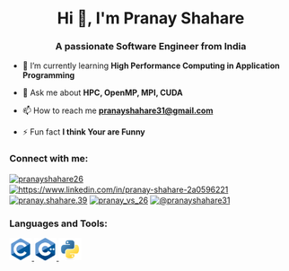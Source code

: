 <h1 align="center">Hi 👋, I'm Pranay Shahare</h1>
<h3 align="center">A passionate Software Engineer from India</h3>

- 🌱 I’m currently learning **High Performance Computing in Application Programming**

- 💬 Ask me about **HPC, OpenMP, MPI, CUDA**

- 📫 How to reach me **pranayshahare31@gmail.com**

- ⚡ Fun fact **I think Your are Funny**

<h3 align="left">Connect with me:</h3>
<p align="left">
<a href="https://twitter.com/pranayshahare26" target="blank"><img align="center" src="https://raw.githubusercontent.com/rahuldkjain/github-profile-readme-generator/master/src/images/icons/Social/twitter.svg" alt="pranayshahare26" height="30" width="40" /></a>
<a href="https://linkedin.com/in/https://www.linkedin.com/in/pranay-shahare-2a0596221" target="blank"><img align="center" src="https://raw.githubusercontent.com/rahuldkjain/github-profile-readme-generator/master/src/images/icons/Social/linked-in-alt.svg" alt="https://www.linkedin.com/in/pranay-shahare-2a0596221" height="30" width="40" /></a>
<a href="https://fb.com/pranay.shahare.39" target="blank"><img align="center" src="https://raw.githubusercontent.com/rahuldkjain/github-profile-readme-generator/master/src/images/icons/Social/facebook.svg" alt="pranay.shahare.39" height="30" width="40" /></a>
<a href="https://instagram.com/pranay_vs_26" target="blank"><img align="center" src="https://raw.githubusercontent.com/rahuldkjain/github-profile-readme-generator/master/src/images/icons/Social/instagram.svg" alt="pranay_vs_26" height="30" width="40" /></a>
<a href="https://www.hackerrank.com/@pranayshahare31" target="blank"><img align="center" src="https://raw.githubusercontent.com/rahuldkjain/github-profile-readme-generator/master/src/images/icons/Social/hackerrank.svg" alt="@pranayshahare31" height="30" width="40" /></a>
</p>

<h3 align="left">Languages and Tools:</h3>
<p align="left"> <a href="https://www.cprogramming.com/" target="_blank" rel="noreferrer"> <img src="https://raw.githubusercontent.com/devicons/devicon/master/icons/c/c-original.svg" alt="c" width="40" height="40"/> </a> <a href="https://www.w3schools.com/cpp/" target="_blank" rel="noreferrer"> <img src="https://raw.githubusercontent.com/devicons/devicon/master/icons/cplusplus/cplusplus-original.svg" alt="cplusplus" width="40" height="40"/> </a> <a href="https://www.python.org" target="_blank" rel="noreferrer"> <img src="https://raw.githubusercontent.com/devicons/devicon/master/icons/python/python-original.svg" alt="python" width="40" height="40"/> </a> </p>

<!--
**pranayshahare26/pranayshahare26** is a ✨ _special_ ✨ repository because its `README.md` (this file) appears on your GitHub profile.

Here are some ideas to get you started:

- 🔭 I’m currently working on ...
- 🌱 I’m currently learning ...
- 👯 I’m looking to collaborate on ...
- 🤔 I’m looking for help with ...
- 💬 Ask me about ...
- 📫 How to reach me: ...
- 😄 Pronouns: ...
- ⚡ Fun fact: ...
-->
